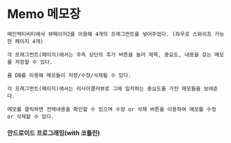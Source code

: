 # Memo 메모장


    메인액티비티에서 뷰페이저2를 이용해 4개의 프래그먼트를 넣어주었다. (좌우로 스와이프 가능한 페이지 4개)
    
    각 프래그먼트(페이지)에서는 우측 상단의 추가 버튼을 눌러 제목, 중요도, 내용을 갖는 메모를 저장할 수 있다.
    
    룸 DB를 이용해 메모들이 저장/수정/삭제될 수 있다.
    
    각 프래그먼트(페이지)에서는 리사이클러뷰로 그에 일치하는 중요도를 가진 메모들을 보여준다.
    
    메모를 클릭하면 전체내용을 확인할 수 있으며 수정 or 삭제 버튼을 이용하여 메모를 수정 or 삭제할 수 있다.


#### 안드로이드 프로그래밍(with 코틀린)
